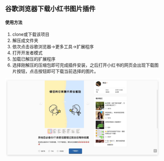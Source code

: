 ## 谷歌浏览器下载小红书图片插件

#### 使用方法
1. clone或下载该项目
2. 解压成文件夹
3. 依次点击谷歌浏览器->更多工具->扩展程序
4. 打开开发者模式
5. 加载已解压的扩展程序
6. 选择刚解压的压缩包即可完成插件安装，之后打开小红书的网页会出现下载图片按钮，点击按钮即可下载当前选择的图片。


![image](https://github.com/musistudio/redbook_extends_chrome/blob/master/image.jpg)
